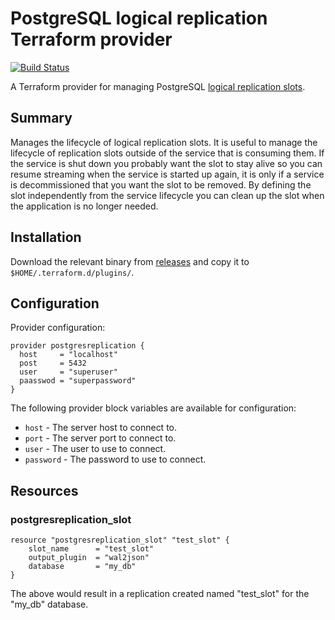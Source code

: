 # PostgreSQL logical replication Terraform provider

[![Build Status](https://travis-ci.com/form3tech-oss/terraform-provider-postgresreplication.svg?branch=master)](https://travis-ci.com/form3tech-oss/terraform-provider-postgresreplication)

A Terraform provider for managing PostgreSQL [logical replication slots](https://www.postgresql.org/docs/9.5/logicaldecoding-walsender.html).

## Summary

Manages the lifecycle of logical replication slots. It is useful to manage the lifecycle of replication slots outside of the
service that is consuming them. If the service is shut down you probably want the slot to stay alive so you can
resume streaming when the service is started up again, it is only if a service is decommissioned that you want
the slot to be removed. By defining the slot independently from the service lifecycle you can clean up the slot when the
application is no longer needed.

## Installation

Download the relevant binary from [releases](https://github.com/form3tech-oss/terraform-provider-postgresreplication/releases) and copy it to `$HOME/.terraform.d/plugins/`.

## Configuration

Provider configuration:

```hcl-terraform
provider postgresreplication {
  host     = "localhost"
  post     = 5432
  user     = "superuser"
  paasswod = "superpassword"
}
```

The following provider block variables are available for configuration:

- `host` - The server host to connect to.
- `port` - The server port to connect to.
- `user` - The user to use to connect.
- `password` - The password to use to connect.

## Resources

### postgresreplication_slot

```hcl-terraform
resource "postgresreplication_slot" "test_slot" {
    slot_name 	   = "test_slot"
    output_plugin  = "wal2json"
	database       = "my_db"
}
```

The above would result in a replication created named "test_slot" for the "my_db" database.